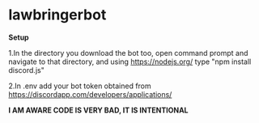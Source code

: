 # lawbringerbot
<b>Setup</b>

1.In the directory you download the bot too, open command prompt and navigate to that directory, and using https://nodejs.org/ type "npm install discord.js"

2.In .env add your bot token obtained from https://discordapp.com/developers/applications/



<b>I AM AWARE CODE IS VERY BAD, IT IS INTENTIONAL</b>
